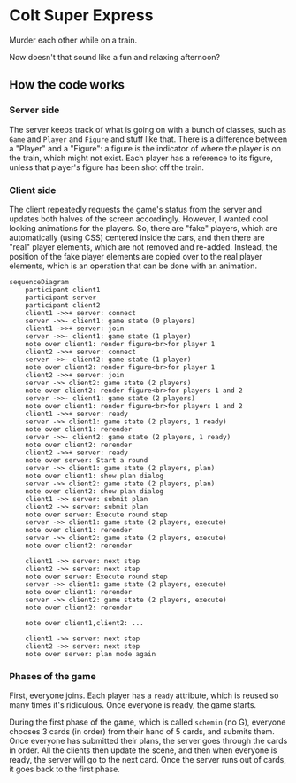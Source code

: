 # Colt Super Express
Murder each other while on a train.

Now doesn't that sound like a fun and relaxing afternoon?

## How the code works

### Server side

The server keeps track of what is going on with a bunch of classes, such as `Game` and `Player` and `Figure` and stuff like that. There is a difference between a "Player" and a "Figure": a figure is the indicator of where the player is on the train, which might not exist. Each player has a reference to its figure, unless that player's figure has been shot off the train.

### Client side

The client repeatedly requests the game's status from the server and updates both halves of the screen accordingly. However, I wanted cool looking animations for the players. So, there are "fake" players, which are automatically (using CSS) centered inside the cars, and then there are "real" player elements, which are not removed and re-added. Instead, the position of the fake player elements are copied over to the real player elements, which is an operation that can be done with an animation.


```mermaid
sequenceDiagram
	participant client1
	participant server
	participant client2
	client1 ->>+ server: connect
	server ->>- client1: game state (0 players)
	client1 ->>+ server: join
	server ->>- client1: game state (1 player)
	note over client1: render figure<br>for player 1
	client2 ->>+ server: connect
	server ->>- client2: game state (1 player)
	note over client2: render figure<br>for player 1
	client2 ->>+ server: join
	server ->> client2: game state (2 players)
	note over client2: render figure<br>for players 1 and 2
	server ->>- client1: game state (2 players)
	note over client1: render figure<br>for players 1 and 2
	client1 ->>+ server: ready
	server ->> client1: game state (2 players, 1 ready)
	note over client1: rerender
	server ->>- client2: game state (2 players, 1 ready)
	note over client2: rerender
	client2 ->>+ server: ready
	note over server: Start a round
	server ->> client1: game state (2 players, plan)
	note over client1: show plan dialog
	server ->> client2: game state (2 players, plan)
	note over client2: show plan dialog
	client1 ->> server: submit plan
	client2 ->> server: submit plan
	note over server: Execute round step
	server ->> client1: game state (2 players, execute)
	note over client1: rerender
	server ->> client2: game state (2 players, execute)
	note over client2: rerender

	client1 ->> server: next step
	client2 ->> server: next step
	note over server: Execute round step
	server ->> client1: game state (2 players, execute)
	note over client1: rerender
	server ->> client2: game state (2 players, execute)
	note over client2: rerender

	note over client1,client2: ...

	client1 ->> server: next step
	client2 ->> server: next step
	note over server: plan mode again

```

### Phases of the game

First, everyone joins. Each player has a `ready` attribute, which is reused so many times it's ridiculous. Once everyone is ready, the game starts.

During the first phase of the game, which is called `schemin` (no G), everyone chooses 3 cards (in order) from their hand of 5 cards, and submits them.
Once everyone has submitted their plans, the server goes through the cards in order. All the clients then update the scene, and then when everyone is ready, the server will go to the next card. Once the server runs out of cards, it goes back to the first phase.